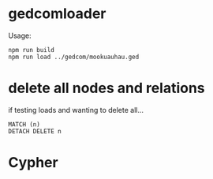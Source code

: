 
# gedcomloader

Usage:

```
npm run build
npm run load ../gedcom/mookuauhau.ged
```

# delete all nodes and relations

if testing loads and wanting to delete all...

```
MATCH (n)
DETACH DELETE n
```
# Cypher



